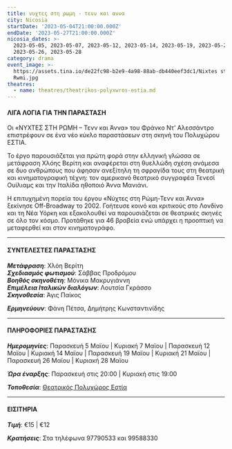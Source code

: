 ```yaml
---
title: νυχτες στη ρωμη - τενν και αννα
city: Nicosia
startDate: '2023-05-04T21:00:00.000Z'
endDate: '2023-05-27T21:00:00.000Z'
nicosia_dates: >-
  2023-05-05, 2023-05-07, 2023-05-12, 2023-05-14, 2023-05-19, 2023-05-21,
  2023-05-26, 2023-05-28
category: drama
event_image: >-
  https://assets.tina.io/de22fc98-b2e9-4a98-88ab-db440eef3dc1/Nixtes sti
  Rwmi.jpg
theatres:
  - name: theatres/theatrikos-polyxwros-estia.md
---
```


#### ΛΙΓΑ ΛΟΓΙΑ ΓΙΑ ΤΗΝ ΠΑΡΑΣΤΑΣΗ

Οι «ΝΥΧΤΕΣ ΣΤΗ ΡΩΜΗ – Τενν και Άννα»  του Φράνκο Ντ’ Αλεσσάντρο επιστρέφουν σε ένα νέο κύκλο παραστάσεων στη σκηνή του Πολυχώρου ΕΣΤΙΑ.

Το έργο παρουσιάζεται για πρώτη φορά στην ελληνική γλώσσα σε μετάφραση Χλόης Βερίτη και αναφέρεται στη θυελλώδη σχέση ανάμεσα σε δυο ανθρώπους που άφησαν ανεξίτηλη τη σφραγίδα τους στη θεατρική και κινηματογραφική τέχνη: τον αμερικανό θεατρικό συγγραφέα Τενεσί Ουίλιαμς και την Ιταλίδα ηθοποιό Άννα Μανιάνι.

Η επιτυχημένη πορεία του έργου «Νύχτες στη Ρώμη-Τενν και Άννα» ξεκίνησε Off-Broadway το 2002. Γοήτευσε κοινό και κριτικούς στο Λονδίνο και τη Νέα Υόρκη και εξακολουθεί να παρουσιάζεται σε θεατρικές σκηνές σε όλο τον κόσμο. Προτάθηκε για 46 βραβεία ενώ υπάρχει η προοπτική να μεταφερθεί και στον κινηματογράφο.

***

#### ΣΥΝΤΕΛΕΣΤΕΣ ΠΑΡΑΣΤΑΣΗΣ

***Μετάφραση***: Χλόη Βερίτη\
***Σχεδιασμός φωτισμού***: Σάββας Προδρόμου\
***Βοηθός σκηνοθέτη***: Μόνικα Μακρυγιάννη\
***Επιμέλεια Ιταλικών διαλόγων***: Λουτσία Γκράσσο\
***Σκηνοθεσία***: Άγις Παίκος

***Ερμηνεύουν***: Φάνη Πέτσα, Δημήτρης Κωνσταντινίδης

***

#### ΠΛΗΡΟΦΟΡΙΕΣ ΠΑΡΑΣΤΑΣΗΣ

***Ημερομηνίες***: Παρασκευή 5 Μαϊου | Κυριακή 7 Μαϊου | Παρασκευή 12 Μαϊου  | Κυριακή 14 Μαϊου | Παρασκευή 19 Μαϊου | Κυριακή 21 Μαϊου | Παρασκευή 26 Μαϊου | Κυριακή 28 Μαϊου

***Ώρα έναρξης***: Παρασκευή στις 20:00 | Κυριακή στις 19:00

***Τοποθεσία***: [Θεατρικός Πολυχώρος Εστία](?#map "")

***

#### ΕΙΣΙΤΗΡΙΑ

***Τιμή***: €15 | €12

***Κρατήσεις***: Στα τηλέφωνα 97790533 και 99588330
